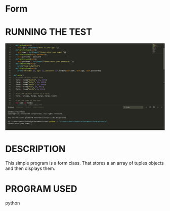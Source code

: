 # Form

# RUNNING THE TEST
<img src="formImg.PNG">

# DESCRIPTION
This simple program is a form class. That stores a an array of tuples objects 
and then displays them.

# PROGRAM USED
python


